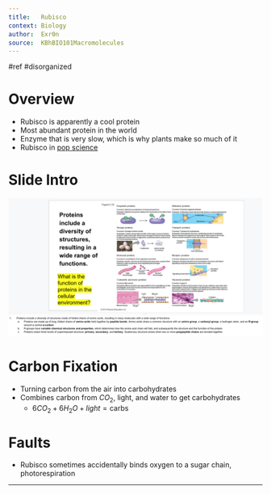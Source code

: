 ```yaml
---
title:   Rubisco 
context: Biology
author:  Exr0n
source:  KBhBIO101Macromolecules
---
```

#ref #disorganized 

# Overview
- Rubisco is apparently a cool protein
- Most abundant protein in the world
- Enzyme that is very slow, which is why plants make so much of it
- Rubisco in [pop science](https://pdb101.rcsb.org/motm/11)

# Slide Intro
![Pasted image](./20200924144612.png)

# Carbon Fixation
- Turning carbon from the air into carbohydrates
- Combines carbon from $CO_2$, light, and water to get carbohydrates
	- $6CO_2 + 6H_2O + light = \text{carbs}$
# Faults
- Rubisco sometimes accidentally binds oxygen to a sugar chain, photorespiration
	


---
